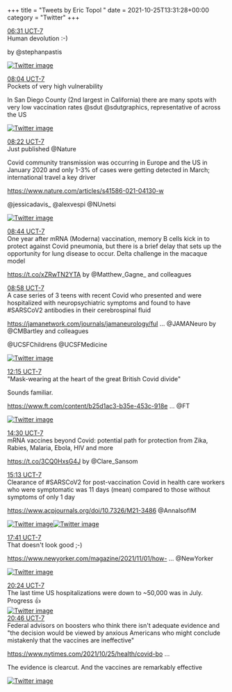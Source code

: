 +++
title = "Tweets by Eric Topol " 
date = 2021-10-25T13:31:28+00:00
category = "Twitter"
+++
<div class="tweet"> 
<div class="profile"> 
<a href="https://twitter.com/erictopol/status/1452628882322952192" target="_blank" rel="noreferer">06:31 UCT-7</a> 
</div> 
<div class="content"> 
Human devolution :-)

by @stephanpastis </div> 
<a href="/twitter/erictopol/images/FCjGNMgVgAEerHz.jpg"  ><img src="/twitter/erictopol/images/FCjGNMgVgAEerHz.jpg" alt="Twitter image" ></img></a></div> 
<div class="tweet"> 
<div class="profile"> 
<a href="https://twitter.com/erictopol/status/1452652288678322179" target="_blank" rel="noreferer">08:04 UCT-7</a> 
</div> 
<div class="content"> 
Pockets of very high vulnerability

In San Diego County (2nd largest in California) there are many spots with very low vaccination rates @sdut @sdutgraphics, representative of across the US </div> 
<a href="/twitter/erictopol/images/FCjJsv4VEAk4d7q.jpg"  ><img src="/twitter/erictopol/images/FCjJsv4VEAk4d7q.jpg" alt="Twitter image" ></img></a></div> 
<div class="tweet"> 
<div class="profile"> 
<a href="https://twitter.com/erictopol/status/1452656784749907970" target="_blank" rel="noreferer">08:22 UCT-7</a> 
</div> 
<div class="content"> 
Just published @Nature 

Covid community transmission was occurring in Europe and the US in January 2020 and only 1-3% of cases were getting detected in March; international travel a key driver

<a href="https://www.nature.com/articles/s41586-021-04130-w" target="_blank" rel="noreferer">https://www.nature.com/articles/s41586-021-04130-w</a> 


@jessicadavis_ @alexvespi @NUnetsi </div> 
<a href="/twitter/erictopol/images/FCjeSVJVgAAW6bx.jpg"  ><img src="/twitter/erictopol/images/FCjeSVJVgAAW6bx.jpg" alt="Twitter image" ></img></a></div> 
<div class="tweet"> 
<div class="profile"> 
<a href="https://twitter.com/erictopol/status/1452662324691542019" target="_blank" rel="noreferer">08:44 UCT-7</a> 
</div> 
<div class="content"> 
One year after mRNA (Moderna) vaccination, memory B cells kick in to protect against Covid pneumonia, but there is a brief delay that sets up the opportunity for lung disease to occur. Delta challenge in the macaque model

https://t.co/xZRwTN2YTA by @Matthew_Gagne_ and colleagues</div> 
</div> 
<div class="tweet"> 
<div class="profile"> 
<a href="https://twitter.com/erictopol/status/1452665945877463046" target="_blank" rel="noreferer">08:58 UCT-7</a> 
</div> 
<div class="content"> 
A case series of 3 teens with recent Covid who presented and were hospitalized with neuropsychiatric symptoms and found to have #SARSCoV2 antibodies in their cerebrospinal fluid

<a href="https://jamanetwork.com/journals/jamaneurology/fullarticle/2785032" target="_blank" rel="noreferer">https://jamanetwork.com/journals/jamaneurology/ful ...</a> 
 @JAMANeuro by @CMBartley and colleagues

@UCSFChildrens @UCSFMedicine </div> 
<a href="/twitter/erictopol/images/FCjntrhUUAEURgf.jpg"  ><img src="/twitter/erictopol/images/FCjntrhUUAEURgf.jpg" alt="Twitter image" ></img></a></div> 
<div class="tweet"> 
<div class="profile"> 
<a href="https://twitter.com/erictopol/status/1452715493651988480" target="_blank" rel="noreferer">12:15 UCT-7</a> 
</div> 
<div class="content"> 
"Mask-wearing at the heart of the great British Covid divide"

Sounds familiar.

<a href="https://www.ft.com/content/b25d1ac3-b35e-453c-918e-731e2f214131" target="_blank" rel="noreferer">https://www.ft.com/content/b25d1ac3-b35e-453c-918e ...</a> 
 @FT </div> 
<a href="/twitter/erictopol/images/FCkU0r6VgAAaeJx.jpg"  ><img src="/twitter/erictopol/images/FCkU0r6VgAAaeJx.jpg" alt="Twitter image" ></img></a></div> 
<div class="tweet"> 
<div class="profile"> 
<a href="https://twitter.com/erictopol/status/1452749379001933824" target="_blank" rel="noreferer">14:30 UCT-7</a> 
</div> 
<div class="content"> 
mRNA vaccines beyond Covid: potential path for protection from Zika, Rabies, Malaria, Ebola, HIV and more

https://t.co/3CQ0HxsG4J by @Clare_Sansom</div> 
</div> 
<div class="tweet"> 
<div class="profile"> 
<a href="https://twitter.com/erictopol/status/1452760330736525315" target="_blank" rel="noreferer">15:13 UCT-7</a> 
</div> 
<div class="content"> 
Clearance of #SARSCoV2 for post-vaccination Covid in health care workers who were symptomatic was 11 days (mean) compared to those without symptoms of only 1 day

<a href="https://www.acpjournals.org/doi/10.7326/M21-3486" target="_blank" rel="noreferer">https://www.acpjournals.org/doi/10.7326/M21-3486</a> 
 @AnnalsofIM </div> 
<a href="/twitter/erictopol/images/FCk9AILVcAEg35l.jpg"  ><img src="/twitter/erictopol/images/FCk9AILVcAEg35l.jpg" alt="Twitter image" ></img></a><a href="/twitter/erictopol/images/FCk9WmhVQAAwT52.jpg"  ><img src="/twitter/erictopol/images/FCk9WmhVQAAwT52.jpg" alt="Twitter image" ></img></a></div> 
<div class="tweet"> 
<div class="profile"> 
<a href="https://twitter.com/erictopol/status/1452797405334687749" target="_blank" rel="noreferer">17:41 UCT-7</a> 
</div> 
<div class="content"> 
That doesn't look good ;-)

<a href="https://www.newyorker.com/magazine/2021/11/01/how-patrick-soon-shiong-made-his-fortune-before-buying-the-la-times" target="_blank" rel="noreferer">https://www.newyorker.com/magazine/2021/11/01/how- ...</a> 
 @NewYorker </div> 
<a href="/twitter/erictopol/images/FCleSfoUUAQQqOr.png"  ><img src="/twitter/erictopol/images/FCleSfoUUAQQqOr.png" alt="Twitter image" ></img></a></div> 
<div class="tweet"> 
<div class="profile"> 
<a href="https://twitter.com/erictopol/status/1452838410746400769" target="_blank" rel="noreferer">20:24 UCT-7</a> 
</div> 
<div class="content"> 
The last time US hospitalizations were down to ~50,000 was in July. Progress 👍 </div> 
<a href="/twitter/erictopol/images/FCmEwS5VUAoLrCC.jpg"  ><img src="/twitter/erictopol/images/FCmEwS5VUAoLrCC.jpg" alt="Twitter image" ></img></a></div> 
<div class="tweet"> 
<div class="profile"> 
<a href="https://twitter.com/erictopol/status/1452844173258752004" target="_blank" rel="noreferer">20:46 UCT-7</a> 
</div> 
<div class="content"> 
Federal advisors on boosters who think there isn't adequate evidence and "the decision would be viewed by anxious Americans who might conclude mistakenly that the vaccines are ineffective"

<a href="https://www.nytimes.com/2021/10/25/health/covid-boosters-cdc-fda.html" target="_blank" rel="noreferer">https://www.nytimes.com/2021/10/25/health/covid-bo ...</a> 


The evidence is clearcut. And the vaccines are remarkably effective </div> 
<a href="/twitter/erictopol/images/FCmJkqFVIAEjqsI.jpg"  ><img src="/twitter/erictopol/images/FCmJkqFVIAEjqsI.jpg" alt="Twitter image" ></img></a></div> 


